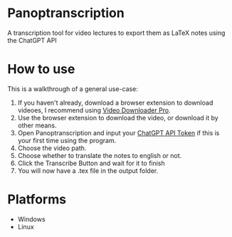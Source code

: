 # Panoptranscription
 A transcription tool for video lectures to export them as LaTeX notes using the ChatGPT API

# How to use
 This is a walkthrough of a general use-case:
 1) If you haven't already, download a browser extension to download videoes, I recommend using [Video Downloader Pro](https://chromewebstore.google.com/detail/video-downloader-professi/elicpjhcidhpjomhibiffojpinpmmpil?hl=en).
 2) Use the browser extension to download the video, or download it by other means.
 3) Open Panoptranscription and input your [ChatGPT API Token](https://platform.openai.com/settings/organization/api-keys) if this is your first time using the program.
 4) Choose the video path.
 5) Choose whether to translate the notes to english or not.
 6) Click the Transcribe Button and wait for it to finish
 7) You will now have a .tex file in the output folder.

# Platforms
 * Windows
 * Linux
